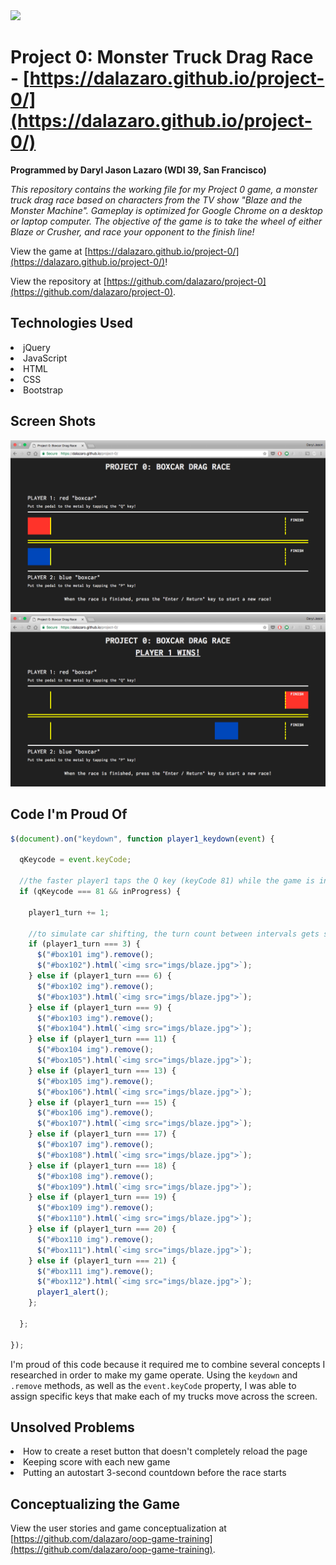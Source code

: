 <!-- A `readme.md` file** with a short description of the project, a list of which technologies you used for which parts of the app, an explanation of your approach (share some part of the code), and optionally a list of unsolved problems,  screenshots, etc.  See the [example readme](https://github.com/sf-wdi-labs/readme-example). -->

<img src="https://cloud.githubusercontent.com/assets/7833470/10423298/ea833a68-7079-11e5-84f8-0a925ab96893.png" width="100">

# Project 0: Monster Truck Drag Race - [https://dalazaro.github.io/project-0/](https://dalazaro.github.io/project-0/)

**Programmed by Daryl Jason Lazaro (WDI 39, San Francisco)**

*This repository contains the working file for my Project 0 game, a monster truck drag race based on characters from the TV show "Blaze and the Monster Machine". Gameplay is optimized for Google Chrome on a desktop or laptop computer. The objective of the game is to take the wheel of either Blaze or Crusher, and race your opponent to the finish line!*

View the game at [https://dalazaro.github.io/project-0/](https://dalazaro.github.io/project-0/)!

View the repository at [https://github.com/dalazaro/project-0](https://github.com/dalazaro/project-0).

## Technologies Used

<li> jQuery </li>
<li> JavaScript </li>
<li> HTML </li>
<li> CSS </li>
<li> Bootstrap </li>

## Screen Shots

<img src="imgs/screenshot01.png">

<img src="imgs/screenshot02.png">

## Code I'm Proud Of

```javascript
$(document).on("keydown", function player1_keydown(event) {

  qKeycode = event.keyCode;

  //the faster player1 taps the Q key (keyCode 81) while the game is in progress, the faster the red truck will move to the right.
  if (qKeycode === 81 && inProgress) {

    player1_turn += 1;

    //to simulate car shifting, the turn count between intervals gets shorter the farther the truck has traveled
    if (player1_turn === 3) {
      $("#box101 img").remove();
      $("#box102").html(`<img src="imgs/blaze.jpg">`);
    } else if (player1_turn === 6) {
      $("#box102 img").remove();
      $("#box103").html(`<img src="imgs/blaze.jpg">`);
    } else if (player1_turn === 9) {
      $("#box103 img").remove();
      $("#box104").html(`<img src="imgs/blaze.jpg">`);
    } else if (player1_turn === 11) {
      $("#box104 img").remove();
      $("#box105").html(`<img src="imgs/blaze.jpg">`);
    } else if (player1_turn === 13) {
      $("#box105 img").remove();
      $("#box106").html(`<img src="imgs/blaze.jpg">`);
    } else if (player1_turn === 15) {
      $("#box106 img").remove();
      $("#box107").html(`<img src="imgs/blaze.jpg">`);
    } else if (player1_turn === 17) {
      $("#box107 img").remove();
      $("#box108").html(`<img src="imgs/blaze.jpg">`);
    } else if (player1_turn === 18) {
      $("#box108 img").remove();
      $("#box109").html(`<img src="imgs/blaze.jpg">`);
    } else if (player1_turn === 19) {
      $("#box109 img").remove();
      $("#box110").html(`<img src="imgs/blaze.jpg">`);
    } else if (player1_turn === 20) {
      $("#box110 img").remove();
      $("#box111").html(`<img src="imgs/blaze.jpg">`);
    } else if (player1_turn === 21) {
      $("#box111 img").remove();
      $("#box112").html(`<img src="imgs/blaze.jpg">`);
      player1_alert();
    };

  };

});
```

I'm proud of this code because it required me to combine several concepts I researched in order to make my game operate. Using the `keydown` and `.remove` methods, as well as the `event.keyCode` property, I was able to assign specific keys that make each of my trucks move across the screen.

## Unsolved Problems

<li> How to create a reset button that doesn't completely reload the page </li>
<li> Keeping score with each new game </li>
<li> Putting an autostart 3-second countdown before the race starts </li>

## Conceptualizing the Game

View the user stories and game conceptualization at [https://github.com/dalazaro/oop-game-training](https://github.com/dalazaro/oop-game-training).
